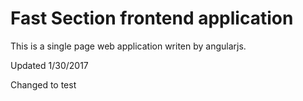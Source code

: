 # Fast Section frontend application
This is a single page web application writen by angularjs.

Updated 1/30/2017


Changed to test
